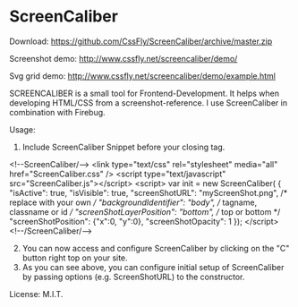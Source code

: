 # ScreenCaliber
Download: https://github.com/CssFly/ScreenCaliber/archive/master.zip

Screenshot demo: http://www.cssfly.net/screencaliber/demo/

Svg grid demo: http://www.cssfly.net/screencaliber/demo/example.html

SCREENCALIBER is a small tool for Frontend-Development.
It helps when developing HTML/CSS from a screenshot-reference.
I use ScreenCaliber in combination with Firebug.

Usage:
1. Include ScreenCaliber Snippet before your closing </body> tag.

&lt;!--ScreenCaliber/--&gt;
&lt;link type="text/css" rel="stylesheet" media="all" href="ScreenCaliber.css" /&gt;
&lt;script type="text/javascript" src="ScreenCaliber.js">&lt;/script&gt;
&lt;script&gt;
	var init = new ScreenCaliber(
	{
		"isActive": true,
		"isVisible": true,
		"screenShotURL": "myScreenShot.png", /* replace with your own */
		"backgroundIdentifier": "body", /* tagname, classname or id */
		"screenShotLayerPosition": "bottom", /* top or bottom */
		"screenShotPosition": {"x":0, "y":0},
		"screenShotOpacity": 1
	});
&lt;/script&gt;
&lt;!--/ScreenCaliber/--&gt;

2. You can now access and configure ScreenCaliber by clicking on the "C" button right top on your site.
3. As you can see above, you can configure initial setup of ScreenCaliber by passing options (e.g. ScreenShotURL) to the constructor.

License: M.I.T.
